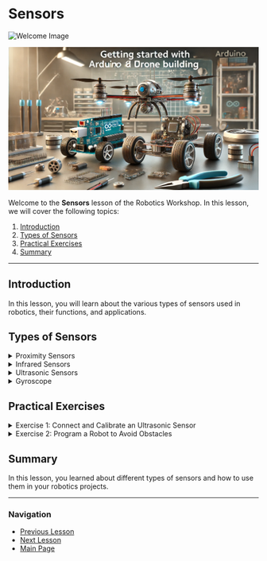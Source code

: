 # Sensors

![Welcome Image](images/sensors.jpg)

![alt text](image.png)

Welcome to the **Sensors** lesson of the Robotics Workshop. In this lesson, we will cover the following topics:

1. [Introduction](#introduction)
2. [Types of Sensors](#types-of-sensors)
3. [Practical Exercises](#practical-exercises)
4. [Summary](#summary)

---

## Introduction

In this lesson, you will learn about the various types of sensors used in robotics, their functions, and applications.

## Types of Sensors

<details>
  <summary>Proximity Sensors</summary>
  
  Proximity sensors detect objects nearby without any physical contact. They are used in various applications such as:

  - **Touchless switches**
  - **Safety systems**
  - **Robotic arms**

</details>

<details>
  <summary>Infrared Sensors</summary>
  
  Infrared sensors measure distance and detect obstacles using infrared light. Applications include:

  - **Remote controls**
  - **Obstacle detection in robots**
  - **Thermal imaging**

</details>

<details>
  <summary>Ultrasonic Sensors</summary>
  
  Ultrasonic sensors use sound waves to measure distance. They are commonly used for:

  - **Obstacle avoidance in robots**
  - **Level measurement**
  - **Proximity detection**

</details>

<details>
  <summary>Gyroscope</summary>
  
  Gyroscopes measure orientation and angular velocity. Applications include:

  - **Navigation systems**
  - **Stabilization in drones**
  - **Motion sensing**

</details>

## Practical Exercises

<details>
  <summary>Exercise 1: Connect and Calibrate an Ultrasonic Sensor</summary>
  
  Follow these steps to connect and calibrate your ultrasonic sensor:

  1. Connect the sensor to the microcontroller.
  2. Upload the calibration code.
  3. Test the sensor readings.

</details>

<details>
  <summary>Exercise 2: Program a Robot to Avoid Obstacles</summary>
  
  Using infrared sensors, program your robot to avoid obstacles:

  1. Attach the infrared sensors to your robot.
  2. Write the obstacle avoidance code.
  3. Test and refine your code.

</details>

## Summary

In this lesson, you learned about different types of sensors and how to use them in your robotics projects.

---

### Navigation

- [Previous Lesson](../03_Power/README.md)
- [Next Lesson](../05_Assembly/README.md)
- [Main Page](../index.html)
